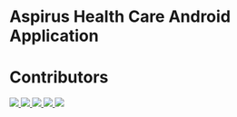 # Aspirus Health Care Android Application
# Contributors
  <a href="https://github.com/MininduSenadheera">
    <img src="https://avatars.githubusercontent.com/u/69930656?size=50&v=4">
  </a>
  <a href="https://github.com/dasundoloswala">
    <img src="https://avatars.githubusercontent.com/u/86093844?size=50&v=4">
  </a>
  <a href="https://github.com/dasundoloswala">
    <img src="https://avatars.githubusercontent.com/u/86093844?size=50&v=4">
  </a>
  <a href="https://github.com/JoshuaAmarasinghe">
    <img src="https://avatars.githubusercontent.com/u/86247140?size=50&v=4">
  </a>
  <a href="https://github.com/Ashen-Ravisara">
    <img src="https://avatars.githubusercontent.com/u/85801642?size=50&v=4">
  </a>


